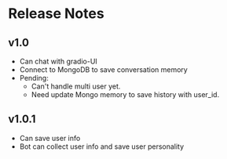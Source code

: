 # Release Notes

## v1.0
- Can chat with gradio-UI
- Connect to MongoDB to save conversation memory
- Pending:
  - Can't handle multi user yet.
  - Need update Mongo memory to save history with user_id.

## v1.0.1
- Can save user info
- Bot can collect user info and save user personality